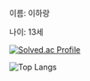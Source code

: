 이름: 이하랑

나이: 13세

[![Solved.ac Profile](http://mazassumnida.wtf/api/generate_badge?boj=harang7447)](https://solved.ac/profile/harang7447)

![Top Langs](https://github-readme-stats.vercel.app/api/top-langs/?username=harang7447&layout=demo&theme=dark)
